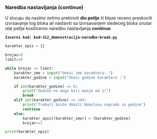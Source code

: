 ### Naredba nastavljanja (**continue**)

U slucaju da nasilno zelimo prekinuti **dio petlje** ili blaze receno 
preskociti izvrsavanje tog bloka ali nastaviti sa izvrsavanjem sledeceg bloka
unutar iste petlje kositicemo naredbu nastavljanja **continue**. 

**`Izvorni kod: kod-312_demonstracija-naredbe-break.py`**

```python
karakter_opis = {}

brojac=0
limit=10

while brojac <= limit:
	karakter_ime = input("Unesi ime karaktera: ")
	karakter_godine = input("Unesi godine karaktera :")

	if int(karakter_godine) <= 0:
		print("Godine ne mogu biti manje od 1!")
		break
    elif int(karakter_godine) => 100:
    	print("Trebali biste dobiti Nobelovu nagradu za godine")
    	continue
	else:
		karakter_opis[(karakter_ime)] = (karakter_godine)
		brojac+=1 

print(karakter_opis)
```